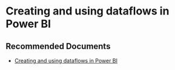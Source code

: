   <properties
	pageTitle="connect to dataflows in power bi service"
	description="connect to dataflows in power bi service"
	service="microsoft.PowerBIDedicated"
	resource="capacities"
	authors="pjfreitas"
	ms.author="pfreitas"	
	displayOrder="110"
	selfHelpType="generic"
	supportTopicIds="32631222"
	productPesIds="16334"
	cloudEnvironments="public, MoonCake, fairfax" 
	articleId="440b6ddb-ef61-d6f4-8b1f-c0ef38b36a85"
/>

# Creating and using dataflows in Power BI

## **Recommended Documents**

* [Creating and using dataflows in Power BI](https://docs.microsoft.com/power-bi/service-dataflows-create-use)
